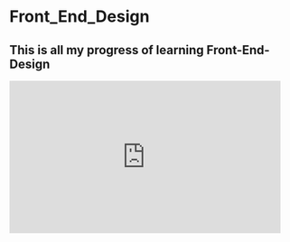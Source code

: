 # Front_End_Design
## This is all my progress of learning Front-End-Design
<iframe src="https://giphy.com/embed/KDspjK5MT9xhqyycfR" width="480" height="270" frameBorder="0" class="giphy-embed" allowFullScreen></iframe>